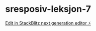 # sresposiv-leksjon-7

[Edit in StackBlitz next generation editor ⚡️](https://stackblitz.com/~/github.com/Murka1456/sresposiv-leksjon-7)